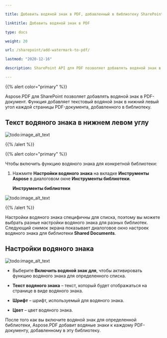 ```yaml
---

title: Добавить водяной знак в PDF, добавленный в библиотеку SharePoint

linktitle: Добавить водяной знак в PDF

type: docs

weight: 20

url: /sharepoint/add-watermark-to-pdf/

lastmod: "2020-12-16"

description: SharePoint API для PDF позволяет добавлять водяной знак в PDF-документы, добавленные в библиотеку.

---
```




{{% alert color="primary" %}}



Aspose.PDF для SharePoint позволяет добавлять водяной знак в PDF-документ. Функция добавляет текстовый водяной знак в нижний левый угол каждой страницы PDF-документа, добавленного в библиотеку.



## **Текст водяного знака в нижнем левом углу**



![todo:image_alt_text](add-watermark-to-pdf_1.jpg)



{{% /alert %}}



{{% alert color="primary" %}}



Чтобы включить функцию водяного знака для конкретной библиотеки:



1. Нажмите **Настройки водяного знака** на вкладке **Инструменты Aspose** в диалоговом окне **Инструменты библиотеки**.



   **Инструменты библиотеки**



![todo:image_alt_text](add-watermark-to-pdf_2.jpg)


{{% /alert %}}

Настройки водяного знака специфичны для списка, поэтому вы можете выбрать разные настройки водяного знака для разных библиотек. Следующий снимок экрана показывает диалоговое окно настроек водяного знака для библиотеки **Shared Documents**.

## **Настройки водяного знака**

![todo:image_alt_text](add-watermark-to-pdf_3.jpg)

- Выберите **Включить водяной знак для**, чтобы активировать функцию водяного знака для определенного списка.

- **Текст водяного знака** – текст, который будет отображаться на странице в виде водяного знака.

- **Шрифт** – шрифт, используемый для водяного знака.

- **Цвет** – цвет водяного знака.

После того как вы включите водяной знак для определенной библиотеки, Aspose.PDF добавит водяные знаки к каждому PDF-документу, добавленному в эту библиотеку.
